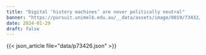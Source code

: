 ```yaml
---
title: "Digital ‘history machines’ are never politically neutral"
banner: "https://pursuit.unimelb.edu.au/__data/assets/image/0019/73432/a5168afc5c26f72cc81862c462cd2038ce17477b.jpg"
date: 2024-01-29
draft: false
---
```


{{< json_article file="data/p73426.json" >}}